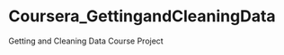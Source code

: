 Coursera_GettingandCleaningData
===============================

Getting and Cleaning Data Course Project
